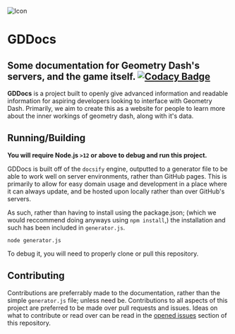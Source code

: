 ![Icon](https://github.com/gd-programming/gddocs/blob/master/assets/gddocs-icon.png?raw=true)
# GDDocs

Some documentation for Geometry Dash's servers, and the game itself.
[![Codacy Badge](https://api.codacy.com/project/badge/Grade/9badf0ef98b242a7883c6dbd4e6c9443)](https://www.codacy.com?utm_source=github.com&amp;utm_medium=referral&amp;utm_content=gd-programming/gddocs&amp;utm_campaign=Badge_Grade)
----

**GDDocs** is a project built to openly give advanced information and readable information for aspiring developers looking to interface with Geometry Dash. Primarily, we aim to create this as a website for people to learn more about the inner workings of geometry dash, along with it's data.

## Running/Building
**You will require Node.js `>12` or above to debug and run this project.**

GDDocs is built off of the `docsify` engine, outputted to a generator file to be able to work well on server environments, rather than GitHub pages. This is primarily to allow for easy domain usage and development in a place where it can always update, and be hosted upon locally rather than over GitHub's servers.

As such, rather than having to install using the package.json; (which we would reccommend doing anyways using `npm install`,) the installation and such has been included in `generator.js`. 

```
node generator.js
```

To debug it, you will need to properly clone or pull this repository.

## Contributing

Contributions are preferrably made to the documentation, rather than the simple `generator.js` file; unless need be. Contributions to all aspects of this project are preferred to be made over pull requests and issues. Ideas on what to contribute or read over can be read in the [opened issues](https://github.com/gd-programming/gddocs/issues) section of this repository.
